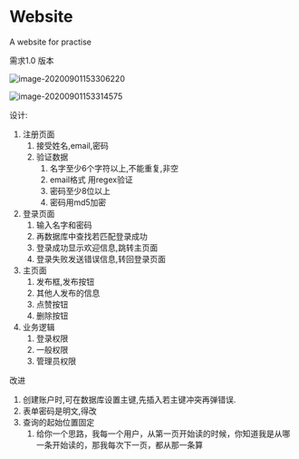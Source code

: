 # Website
A website for practise





需求1.0 版本



![image-20200901153306220](C:\Users\walter\AppData\Roaming\Typora\typora-user-images\image-20200901153306220.png)

![image-20200901153314575](C:\Users\walter\AppData\Roaming\Typora\typora-user-images\image-20200901153314575.png)





设计:

1. 注册页面
   1. 接受姓名,email,密码
   2. 验证数据 
      1. 名字至少6个字符以上,不能重复,非空
      2. email格式 用regex验证
      3. 密码至少8位以上
      4. 密码用md5加密
2. 登录页面
   1. 输入名字和密码
   2. 再数据库中查找若匹配登录成功
   3. 登录成功显示欢迎信息,跳转主页面
   4. 登录失败发送错误信息,转回登录页面
3. 主页面
   1. 发布框,发布按钮
   2. 其他人发布的信息
   3. 点赞按钮
   4. 删除按钮
4. 业务逻辑
   1. 登录权限
   2. 一般权限
   3. 管理员权限









改进

1. 创建账户时,可在数据库设置主键,先插入若主键冲突再弹错误.
2. 表单密码是明文,得改
3. 查询的起始位置固定
   1. 给你一个思路，我每一个用户，从第一页开始读的时候，你知道我是从哪一条开始读的，那我每次下一页，都从那一条算